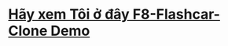 # [Hãy xem Tôi ở đây F8-Flashcar-Clone Demo ](https://xuanphao19.github.io/F8-Flashcard-Clone/)
[<img src="https://user-images.githubusercontent.com/83102917/225340205-959a1f8f-29a9-4340-9ad4-d848648d66b3.png" alt="">](https://xuanphao19.github.io/F8-Flashcard-Clone/)

